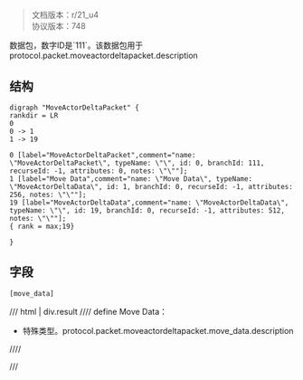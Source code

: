 # <!-- md:samp MoveActorDeltaPacket -->

> 文档版本：r/21_u4<br/>协议版本：748

<!-- md:samp MoveActorDeltaPacket -->数据包，数字ID是`111`。该数据包用于protocol.packet.moveactordeltapacket.description

## 结构

```viz
digraph "MoveActorDeltaPacket" {
rankdir = LR
0
0 -> 1
1 -> 19

0 [label="MoveActorDeltaPacket",comment="name: \"MoveActorDeltaPacket\", typeName: \"\", id: 0, branchId: 111, recurseId: -1, attributes: 0, notes: \"\""];
1 [label="Move Data",comment="name: \"Move Data\", typeName: \"MoveActorDeltaData\", id: 1, branchId: 0, recurseId: -1, attributes: 256, notes: \"\""];
19 [label="MoveActorDeltaData",comment="name: \"MoveActorDeltaData\", typeName: \"\", id: 19, branchId: 0, recurseId: -1, attributes: 512, notes: \"\""];
{ rank = max;19}

}

```

## 字段

```title='MoveActorDeltaPacket'
[move_data]
```

/// html | div.result
//// define
Move Data：[<!-- md:samp MoveActorDeltaData -->](../types/moveactordeltadata.md)

- 特殊类型。protocol.packet.moveactordeltapacket.move_data.description


////

///

